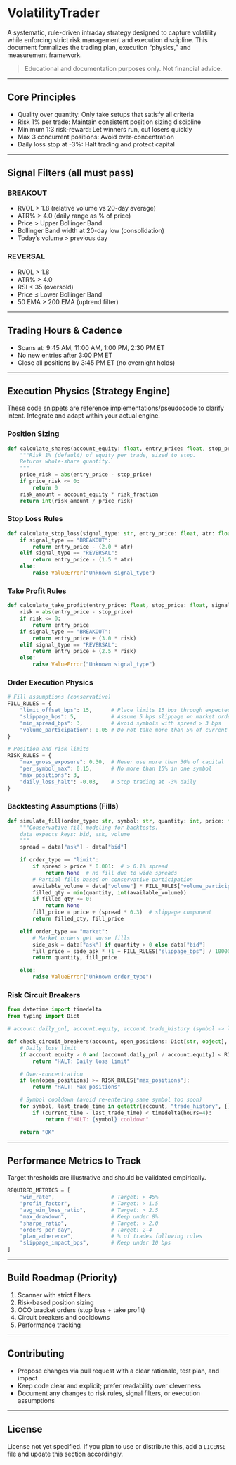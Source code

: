 # VolatilityTrader

A systematic, rule-driven intraday strategy designed to capture volatility while enforcing strict risk management and execution discipline. This document formalizes the trading plan, execution “physics,” and measurement framework.

> Educational and documentation purposes only. Not financial advice.

---

## Core Principles

- Quality over quantity: Only take setups that satisfy all criteria
- Risk 1% per trade: Maintain consistent position sizing discipline
- Minimum 1:3 risk-reward: Let winners run, cut losers quickly
- Max 3 concurrent positions: Avoid over-concentration
- Daily loss stop at -3%: Halt trading and protect capital

---

## Signal Filters (all must pass)

### BREAKOUT
- RVOL > 1.8 (relative volume vs 20-day average)
- ATR% > 4.0 (daily range as % of price)
- Price > Upper Bollinger Band
- Bollinger Band width at 20-day low (consolidation)
- Today’s volume > previous day

### REVERSAL
- RVOL > 1.8
- ATR% > 4.0
- RSI < 35 (oversold)
- Price ≤ Lower Bollinger Band
- 50 EMA > 200 EMA (uptrend filter)

---

## Trading Hours & Cadence

- Scans at: 9:45 AM, 11:00 AM, 1:00 PM, 2:30 PM ET
- No new entries after 3:00 PM ET
- Close all positions by 3:45 PM ET (no overnight holds)

---

## Execution Physics (Strategy Engine)

These code snippets are reference implementations/pseudocode to clarify intent. Integrate and adapt within your actual engine.

### Position Sizing
```python
def calculate_shares(account_equity: float, entry_price: float, stop_price: float, risk_fraction: float = 0.01) -> int:
    """Risk 1% (default) of equity per trade, sized to stop.
    Returns whole-share quantity.
    """
    price_risk = abs(entry_price - stop_price)
    if price_risk <= 0:
        return 0
    risk_amount = account_equity * risk_fraction
    return int(risk_amount / price_risk)
```

### Stop Loss Rules
```python
def calculate_stop_loss(signal_type: str, entry_price: float, atr: float) -> float:
    if signal_type == "BREAKOUT":
        return entry_price - (2.0 * atr)
    elif signal_type == "REVERSAL":
        return entry_price - (1.5 * atr)
    else:
        raise ValueError("Unknown signal_type")
```

### Take Profit Rules
```python
def calculate_take_profit(entry_price: float, stop_price: float, signal_type: str) -> float:
    risk = abs(entry_price - stop_price)
    if risk <= 0:
        return entry_price
    if signal_type == "BREAKOUT":
        return entry_price + (3.0 * risk)
    elif signal_type == "REVERSAL":
        return entry_price + (2.5 * risk)
    else:
        raise ValueError("Unknown signal_type")
```

### Order Execution Physics
```python
# Fill assumptions (conservative)
FILL_RULES = {
    "limit_offset_bps": 15,      # Place limits 15 bps through expected price
    "slippage_bps": 5,           # Assume 5 bps slippage on market orders
    "min_spread_bps": 3,         # Avoid symbols with spread > 3 bps
    "volume_participation": 0.05 # Do not take more than 5% of current volume
}

# Position and risk limits
RISK_RULES = {
    "max_gross_exposure": 0.30,  # Never use more than 30% of capital
    "per_symbol_max": 0.15,      # No more than 15% in one symbol
    "max_positions": 3,
    "daily_loss_halt": -0.03,    # Stop trading at -3% daily
}
```

### Backtesting Assumptions (Fills)
```python
def simulate_fill(order_type: str, symbol: str, quantity: int, price: float, data: dict):
    """Conservative fill modeling for backtests.
    data expects keys: bid, ask, volume
    """
    spread = data["ask"] - data["bid"]

    if order_type == "limit":
        if spread > price * 0.001:  # > 0.1% spread
            return None  # no fill due to wide spreads
        # Partial fills based on conservative participation
        available_volume = data["volume"] * FILL_RULES["volume_participation"]
        filled_qty = min(quantity, int(available_volume))
        if filled_qty <= 0:
            return None
        fill_price = price + (spread * 0.3)  # slippage component
        return filled_qty, fill_price

    elif order_type == "market":
        # Market orders get worse fills
        side_ask = data["ask"] if quantity > 0 else data["bid"]
        fill_price = side_ask * (1 + FILL_RULES["slippage_bps"] / 10000)
        return quantity, fill_price

    else:
        raise ValueError("Unknown order_type")
```

### Risk Circuit Breakers
```python
from datetime import timedelta
from typing import Dict

# account.daily_pnl, account.equity, account.trade_history (symbol -> last_trade_time)

def check_circuit_breakers(account, open_positions: Dict[str, object], current_time) -> str:
    # Daily loss limit
    if account.equity > 0 and (account.daily_pnl / account.equity) < RISK_RULES["daily_loss_halt"]:
        return "HALT: Daily loss limit"

    # Over-concentration
    if len(open_positions) >= RISK_RULES["max_positions"]:
        return "HALT: Max positions"

    # Symbol cooldown (avoid re-entering same symbol too soon)
    for symbol, last_trade_time in getattr(account, "trade_history", {}).items():
        if (current_time - last_trade_time) < timedelta(hours=4):
            return f"HALT: {symbol} cooldown"

    return "OK"
```

---

## Performance Metrics to Track

Target thresholds are illustrative and should be validated empirically.

```python
REQUIRED_METRICS = [
    "win_rate",                  # Target: > 45%
    "profit_factor",             # Target: > 1.5
    "avg_win_loss_ratio",        # Target: > 2.5
    "max_drawdown",              # Keep under 8%
    "sharpe_ratio",              # Target: > 2.0
    "orders_per_day",            # Target: 2–4
    "plan_adherence",            # % of trades following rules
    "slippage_impact_bps",       # Keep under 10 bps
]
```

---

## Build Roadmap (Priority)

1. Scanner with strict filters
2. Risk-based position sizing
3. OCO bracket orders (stop loss + take profit)
4. Circuit breakers and cooldowns
5. Performance tracking

---

## Contributing

- Propose changes via pull request with a clear rationale, test plan, and impact
- Keep code clear and explicit; prefer readability over cleverness
- Document any changes to risk rules, signal filters, or execution assumptions

---

## License

License not yet specified. If you plan to use or distribute this, add a `LICENSE` file and update this section accordingly.
